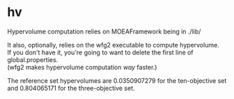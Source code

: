 hv
===============

Hypervolume computation relies on MOEAFramework being in ./lib/

It also, optionally, relies on the wfg2 executable to compute hypervolume.  
If you don't have it, you're going to want to delete the first line of global.properties.  
(wfg2 makes hypervolume computation *way* faster.)

The reference set hypervolumes are 0.0350907279 for the ten-objective set and 0.804065171 for the three-objective set.
